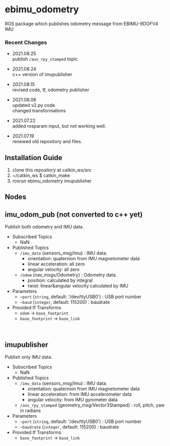 # ebimu_odometry
ROS package which publishes odometry message from EBIMU-9DOFV4 IMU </br>

### Recent Changes

* 2021.08.25 </br>
publish ```/auv_rpy_stamped``` topic </br>

* 2021.08.24 </br>
c++ version of imupublisher </br>

* 2021.08.15 </br>
revised code, tf, odometry publisher </br>

* 2021.08.06 </br>
updated v2.py code <br/>
changed transformations

* 2021.07.22 </br>
added rosparam input, but not working well.

* 2021.07.19 </br>
renewed old repository and files.

Installation Guide
--

1. clone this repository at catkin_ws/src
2. ~/catkin_ws $ catkin_make
3. rosrun ebimu_odometry imupublisher

Nodes
--

## imu_odom_pub (not converted to c++ yet) <br/>
Publish both odometry and IMU data.
   * Subscribed Topics
      * NaN
   * Published Topics
      * ```/imu_data``` (sensors_msg/Imu) : IMU data.
        * orientation: quaternion from IMU magnetometer data
        * linear acceleration: all zero
        * angular velocity: all zero
      * ```/odom``` (nav_msgs/Odometry) : Odometry data.
         * position: calculated by integral
         * twist: linear&angular velocity calculated by IMU
   * Parameters
      * ```~port``` (```string```, default: '/dev/ttyUSB0') : USB port number
      * ```~baud``` (```integer```, default: 115200) : baudrate
   * Provided tf Transforms
      * ```odom``` -> ```base_footprint```
      * ```base_footprint``` -> ```base_link```
<br/>

## imupublisher <br/>
Publish only IMU data.
   * Subscribed Topics
      * NaN
   * Published Topics
      * ```/imu_data``` (sensors_msg/Imu) : IMU data.
        * orientation: quaternion from IMU magnetometer data
        * linear acceleration: from IMU accelerometer data
        * angular velocity: from IMU gyrometer data
      * ```/auv_rpy_stamped``` (geometry_msg/Vector3Stamped) : roll, pitch, yaw in radians
   * Parameters
      * ```~port``` (```string```, default: '/dev/ttyUSB0') : USB port number
      * ```~baudrate``` (```integer```, default: 115200) : baudrate
   * Provided tf Transforms
      * ```base_footprint``` -> ```base_link```
<br/>

